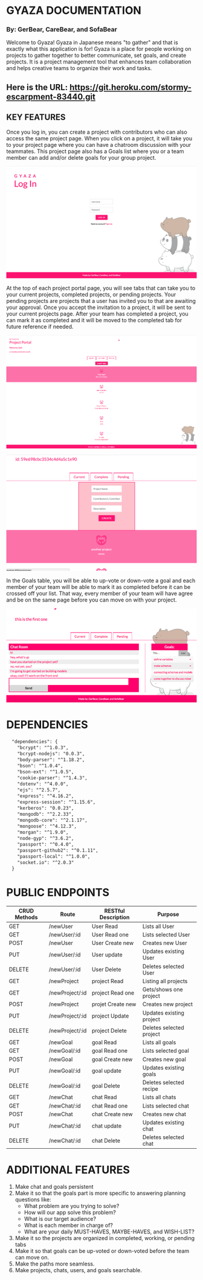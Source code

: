 # GYAZA DOCUMENTATION
### By: GerBear, CareBear, and SofaBear

Welcome to Gyaza! Gyaza in Japanese means "to gather" and that is exactly what this application is for! Gyaza is a place for people working on projects to gather together to better communicate, set goals, and create projects. It is a project management tool that enhances team collaboration and helps creative teams to organize their work and tasks.

## Here is the URL: https://git.heroku.com/stormy-escarpment-83440.git

## KEY FEATURES

Once you log in, you can create a project with contributors who can also access the same project page. When you click on a project, it will take you to your project page where you can have a chatroom discussion with your teammates. This project page also has a Goals list where you or a team member can add and/or delete goals for your group project. 

![alt text](screenshots/Log-In.png "Log-in page")

At the top of each project portal page, you will see tabs that can take you to your current projects, completed projects, or pending projects. Your pending projects are projects that a user has invited you to that are awaiting your approval. Once you accept the invitation to a project, it will be sent to your current projects page. After your team has completed a project, you can mark it as completed and it will be moved to the completed tab for future reference if needed.

![alt text](screenshots/Project-Portal2.png "Project Portal page")

![alt text](screenshots/Create-new-project.png "Create New Project page")

In the Goals table, you will be able to up-vote or down-vote a goal and each member of your team will be able to mark it as completed before it can be crossed off your list. That way, every member of your team will have agree and be on the same page before you can move on with your project. 

![alt text](screenshots/project-page.png "Project page")

# DEPENDENCIES

```
  "dependencies": {
    "bcrypt": "^1.0.3",
    "bcrypt-nodejs": "0.0.3",
    "body-parser": "^1.18.2",
    "bson": "^1.0.4",
    "bson-ext": "^1.0.5",
    "cookie-parser": "^1.4.3",
    "dotenv": "^4.0.0",
    "ejs": "^2.5.7",
    "express": "^4.16.2",
    "express-session": "^1.15.6",
    "kerberos": "0.0.23",
    "mongodb": "^2.2.33",
    "mongodb-core": "^2.1.17",
    "mongoose": "^4.12.3",
    "morgan": "^1.9.0",
    "node-gyp": "^3.6.2",
    "passport": "^0.4.0",
    "passport-github2": "^0.1.11",
    "passport-local": "^1.0.0",
    "socket.io": "^2.0.3"
  }
```

# PUBLIC ENDPOINTS

CRUD Methods |    Route                   | RESTful Description   |         Purpose
------------ | -------------------------- | --------------------- | ------------------------
GET          | /newUser                   | User Read             | Lists all User
GET          | /newUser/:id               | User Read one         | Lists selected User
POST         | /newUser                   | User Create new       | Creates new User
PUT          | /newUser/:id               | User update           | Updates existing User
DELETE       | /newUser/:id               | User Delete           | Deletes selected User
GET          | /newProject                | project Read          | Listing all projects
GET          | /newProject/:id            | project Read one      | Gets/shows one project
POST         | /newProject                | projet Create new     | Creates new project
PUT          | /newProject/:id            | project Update        | Updates existing project
DELETE       | /newProject/:id            | project Delete        | Deletes selected project
GET          | /newGoal                   | goal Read             | Lists all goals
GET          | /newGoal/:id               | goal Read one         | Lists selected goal
POST         | /newGoal                   | goal Create new       | Creates new goal
PUT          | /newGoal/:id               | goal update           | Updates existing goals
DELETE       | /newGoal/:id               | goal Delete           | Deletes selected recipe
GET          | /newChat                   | chat Read             | Lists all chats
GET          | /newChat/:id               | chat Read one         | Lists selected chat
POST         | /newChat                   | chat Create new       | Creates new chat
PUT          | /newChat/:id               | chat update           | Updates existing chat
DELETE       | /newChat/:id               | chat Delete           | Deletes selected chat

# ADDITIONAL FEATURES

1. Make chat and goals persistent
2. Make it so that the goals part is more specific to answering planning questions like: 
    * What problem are you trying to solve?
    * How will our app solve this problem?
    * What is our target audience?
    * What is each member in charge of?
    * What are your daily MUST-HAVES, MAYBE-HAVES, and WISH-LIST?
3. Make it so the projects are organized in completed, working, or pending tabs
4. Make it so that goals can be up-voted or down-voted before the team can move on.
5. Make the paths more seamless.
6. Make projects, chats, users, and goals searchable.
